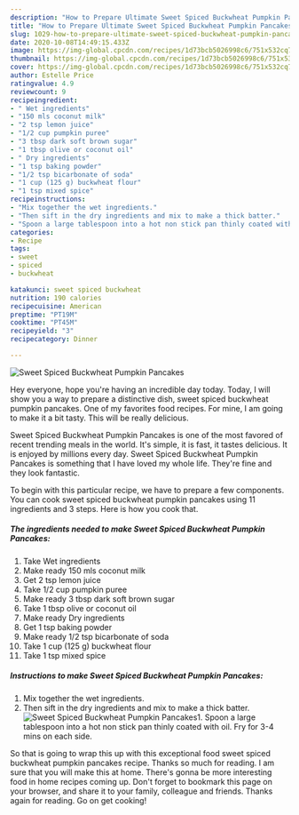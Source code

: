```yaml
---
description: "How to Prepare Ultimate Sweet Spiced Buckwheat Pumpkin Pancakes"
title: "How to Prepare Ultimate Sweet Spiced Buckwheat Pumpkin Pancakes"
slug: 1029-how-to-prepare-ultimate-sweet-spiced-buckwheat-pumpkin-pancakes
date: 2020-10-08T14:49:15.433Z
image: https://img-global.cpcdn.com/recipes/1d73bcb5026998c6/751x532cq70/sweet-spiced-buckwheat-pumpkin-pancakes-recipe-main-photo.jpg
thumbnail: https://img-global.cpcdn.com/recipes/1d73bcb5026998c6/751x532cq70/sweet-spiced-buckwheat-pumpkin-pancakes-recipe-main-photo.jpg
cover: https://img-global.cpcdn.com/recipes/1d73bcb5026998c6/751x532cq70/sweet-spiced-buckwheat-pumpkin-pancakes-recipe-main-photo.jpg
author: Estelle Price
ratingvalue: 4.9
reviewcount: 9
recipeingredient:
- " Wet ingredients"
- "150 mls coconut milk"
- "2 tsp lemon juice"
- "1/2 cup pumpkin puree"
- "3 tbsp dark soft brown sugar"
- "1 tbsp olive or coconut oil"
- " Dry ingredients"
- "1 tsp baking powder"
- "1/2 tsp bicarbonate of soda"
- "1 cup (125 g) buckwheat flour"
- "1 tsp mixed spice"
recipeinstructions:
- "Mix together the wet ingredients."
- "Then sift in the dry ingredients and mix to make a thick batter."
- "Spoon a large tablespoon into a hot non stick pan thinly coated with oil. Fry for 3-4 mins on each side."
categories:
- Recipe
tags:
- sweet
- spiced
- buckwheat

katakunci: sweet spiced buckwheat 
nutrition: 190 calories
recipecuisine: American
preptime: "PT19M"
cooktime: "PT45M"
recipeyield: "3"
recipecategory: Dinner

---
```



![Sweet Spiced Buckwheat Pumpkin Pancakes](https://img-global.cpcdn.com/recipes/1d73bcb5026998c6/751x532cq70/sweet-spiced-buckwheat-pumpkin-pancakes-recipe-main-photo.jpg)

Hey everyone, hope you're having an incredible day today. Today, I will show you a way to prepare a distinctive dish, sweet spiced buckwheat pumpkin pancakes. One of my favorites food recipes. For mine, I am going to make it a bit tasty. This will be really delicious.



Sweet Spiced Buckwheat Pumpkin Pancakes is one of the most favored of recent trending meals in the world. It's simple, it is fast, it tastes delicious. It is enjoyed by millions every day. Sweet Spiced Buckwheat Pumpkin Pancakes is something that I have loved my whole life. They're fine and they look fantastic.


To begin with this particular recipe, we have to prepare a few components. You can cook sweet spiced buckwheat pumpkin pancakes using 11 ingredients and 3 steps. Here is how you cook that.

<!--inarticleads1-->

##### The ingredients needed to make Sweet Spiced Buckwheat Pumpkin Pancakes:

1. Take  Wet ingredients
1. Make ready 150 mls coconut milk
1. Get 2 tsp lemon juice
1. Take 1/2 cup pumpkin puree
1. Make ready 3 tbsp dark soft brown sugar
1. Take 1 tbsp olive or coconut oil
1. Make ready  Dry ingredients
1. Get 1 tsp baking powder
1. Make ready 1/2 tsp bicarbonate of soda
1. Take 1 cup (125 g) buckwheat flour
1. Take 1 tsp mixed spice




<!--inarticleads2-->

##### Instructions to make Sweet Spiced Buckwheat Pumpkin Pancakes:

1. Mix together the wet ingredients.
1. Then sift in the dry ingredients and mix to make a thick batter.
<img src="//assets-global.cpcdn.com/assets/icons/button_play-2c75c40dde080a61004c1f40b05d8f140eaff45d7e9e6481dc71c63d2e7c4909.png" alt="Sweet Spiced Buckwheat Pumpkin Pancakes">1. Spoon a large tablespoon into a hot non stick pan thinly coated with oil. Fry for 3-4 mins on each side.




So that is going to wrap this up with this exceptional food sweet spiced buckwheat pumpkin pancakes recipe. Thanks so much for reading. I am sure that you will make this at home. There's gonna be more interesting food in home recipes coming up. Don't forget to bookmark this page on your browser, and share it to your family, colleague and friends. Thanks again for reading. Go on get cooking!
